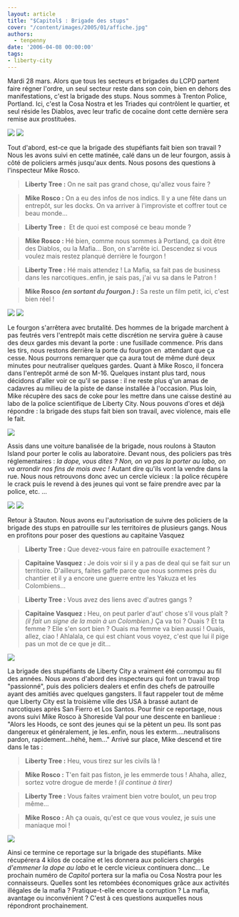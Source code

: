 ```yaml
---
layout: article
title: "$Capitol$ : Brigade des stups"
cover: "/content/images/2005/01/affiche.jpg"
authors:
  - tenpenny
date: '2006-04-08 00:00:00'
tags:
- liberty-city
---
```


Mardi 28 mars. Alors que tous les secteurs et brigades du LCPD partent faire régner l'ordre, un seul secteur reste dans son coin, bien en dehors des manifestations, c'est la brigade des stups. Nous sommes à Trenton Police, Portland. Ici, c'est la&nbsp;Cosa Nostra&nbsp;et les Triades qui contrôlent le quartier, et seul réside les Diablos, avec leur trafic de cocaïne dont cette dernière sera remise aux prostituées.

![](/content/images/2005/01/trenton1.jpg)
![](/content/images/2005/01/trenton2.jpg)

Tout d'abord, est-ce que la brigade des stupéfiants fait bien son travail ? Nous les avons suivi en cette matinée, calé dans un de leur fourgon, assis à côté de policiers armés jusqu'aux dents. Nous posons des questions à l'inspecteur Mike Rosco.

> **Liberty Tree :** On ne sait pas grand chose, qu'allez vous faire ?

> **Mike Rosco :** On a eu des infos de nos indics. Il y a une fête dans un entrepôt, sur les docks.&nbsp;On va arriver à l'improviste et coffrer tout ce beau monde...

> **Liberty Tree :** &nbsp;Et de quoi est composé ce beau monde ?

> **Mike Rosco :** Hé bien, comme nous sommes à Portland, ça doit être des Diablos, ou la Mafia... Bon, on s'arrête ici. Descendez si vous voulez mais restez planqué derrière le fourgon !

> **Liberty Tree :** Hé mais attendez ! La Mafia, sa fait pas de business dans les narcotiques..enfin, je sais pas, j'ai vu sa dans le Patron !

> **Mike Rosco _(en sortant du fourgon.)_ :** Sa reste un film petit, ici, c'est bien réel !

![](/content/images/2005/01/dock2.jpg)
![](/content/images/2005/01/dock1.jpg)

Le fourgon s'arrêtera avec brutalité. Des hommes de la brigade marchent à pas feutrés vers l'entrepôt mais cette discrétion ne servira guère à cause des deux gardes mis devant la porte : une fusillade commence. Pris dans les tirs, nous restons derrière la porte du fourgon en&nbsp; attendant que ça cesse. Nous pourrons remarquer que ça aura tout de même duré deux minutes pour neutraliser quelques gardes. Quant à Mike Rosco, il foncera dans l'entrepôt armé de son M-16. Quelques instant plus tard, nous décidons d'aller voir ce qu'il se passe : il ne reste plus q'un amas de cadavres au milieu de la piste de danse installée à l'occasion. Plus loin, Mike récupère des sacs de coke pour les mettre dans une caisse destiné au labo de la police scientifique de Liberty City. Nous pouvons d'ores et déjà répondre : la brigade des stups fait bien son travail, avec violence, mais elle le fait.

![](/content/images/2005/01/club.jpg)

Assis dans une voiture banalisée de la brigade, nous roulons à Stauton Island pour porter le colis au laboratoire. Devant nous, des policiers pas très réglementaires : _la dope, vous dites ? Non, on va pas la porter au labo, on va arrondir nos fins de mois avec !_ Autant dire qu'ils vont la vendre dans la rue. Nous nous retrouvons donc avec un cercle vicieux : la police récupère le crack puis le revend à des jeunes qui vont se faire prendre avec par la police, etc. ...

![](/content/images/2005/01/stautoncommissariat.jpg)
![](/content/images/2005/01/flic.jpg)

Retour à Stauton. Nous avons eu l'autorisation de suivre des policiers de la brigade des stups en patrouille sur les territoires de plusieurs gangs. Nous en profitons pour poser des questions au capitaine Vasquez

> **Liberty Tree :** Que devez-vous faire en patrouille exactement ?

> **Capitaine Vasquez :** Je dois voir si il y a pas de deal qui se fait sur un territoire. D'ailleurs, faites gaffe parce que nous sommes près du chantier et il y a encore une guerre entre les Yakuza et les Colombiens...

> **Liberty Tree :** Vous avez des liens avec d'autres gangs ?

> **Capitaine Vasquez :** Heu, on peut parler d'aut' chose s'il vous plaît ? _(il fait un signe de la main à un Colombien.)_ Ça va toi ? Ouais ? Et ta femme ? Elle s'en sort bien ? Ouais ma femme va bien aussi ! Ouais, allez, ciao ! Ahlalala, ce qui est chiant vous voyez, c'est que lui il pige pas un mot de ce que je dit...

![](/content/images/2005/01/banlieue.jpg)

La brigade des stupéfiants de Liberty City a vraiment été corrompu au fil des années. Nous avons d'abord des inspecteurs qui font un travail trop "passionné", puis des policiers dealers et enfin des chefs de patrouille ayant des amitiés avec quelques gangsters. Il faut rappeler tout de même que Liberty City est la troisième ville des USA à brassé autant de narcotiques après San Fierro et Los Santos. Pour finir ce reportage, nous avons suivi Mike Rosco à Shoreside Val pour une descente en banlieue : "Alors les Hoods, ce sont des jeunes qui se la pètent un peu. Ils sont pas dangereux et généralement, je les..enfin, nous les exterm....neutralisons pardon, rapidement...héhé, hem..." Arrivé sur place, Mike descend et tire dans le tas :

> **Liberty Tree :** Heu, vous tirez sur les civils là !

> **Mike Rosco :** T'en fait pas fiston, je les emmerde tous ! Ahaha, allez, sortez votre drogue de merde ! _(il continue à tirer)_

> **Liberty Tree :** Vous faites vraiment bien votre boulot, un peu trop même...

> **Mike Rosco :** Ah ça ouais, qu'est ce que vous voulez, je suis une maniaque moi !

![](/content/images/2005/01/affiche.jpg)

Ainsi ce termine ce reportage sur la brigade des stupéfiants. Mike récupérera 4 kilos de cocaïne et les donnera aux policiers chargés _d'emmener la dope au labo_ et le cercle vicieux continuera donc... Le prochain numéro de $Capitol$ portera sur la mafia ou Cosa Nostra pour les connaisseurs. Quelles sont les retombées économiques grâce aux activités illégales de la mafia ? Pratique-t-elle encore la corruption ? La mafia, avantage ou inconvénient ? C'est à ces questions auxquelles nous répondront prochainement.